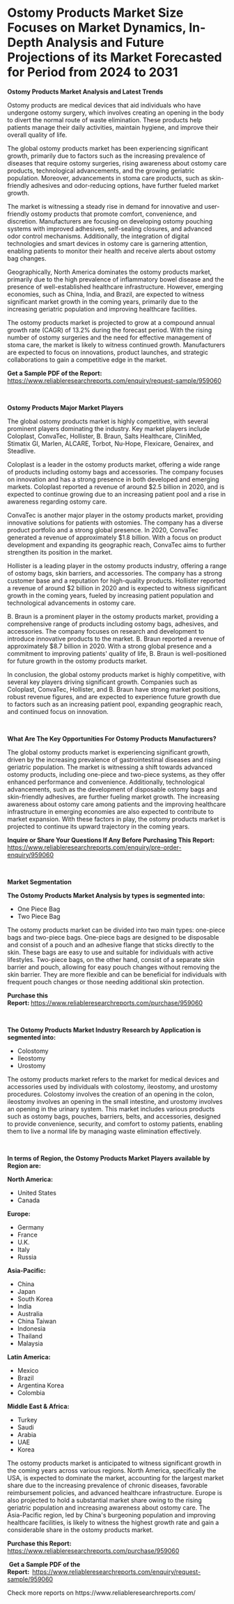 <p><h1>Ostomy Products Market Size Focuses on Market Dynamics, In-Depth Analysis and Future Projections of its Market Forecasted for Period from 2024 to 2031</h1></p><p><strong>Ostomy Products Market Analysis and Latest Trends</strong></p>
<p><p>Ostomy products are medical devices that aid individuals who have undergone ostomy surgery, which involves creating an opening in the body to divert the normal route of waste elimination. These products help patients manage their daily activities, maintain hygiene, and improve their overall quality of life.</p><p>The global ostomy products market has been experiencing significant growth, primarily due to factors such as the increasing prevalence of diseases that require ostomy surgeries, rising awareness about ostomy care products, technological advancements, and the growing geriatric population. Moreover, advancements in stoma care products, such as skin-friendly adhesives and odor-reducing options, have further fueled market growth.</p><p>The market is witnessing a steady rise in demand for innovative and user-friendly ostomy products that promote comfort, convenience, and discretion. Manufacturers are focusing on developing ostomy pouching systems with improved adhesives, self-sealing closures, and advanced odor control mechanisms. Additionally, the integration of digital technologies and smart devices in ostomy care is garnering attention, enabling patients to monitor their health and receive alerts about ostomy bag changes.</p><p>Geographically, North America dominates the ostomy products market, primarily due to the high prevalence of inflammatory bowel disease and the presence of well-established healthcare infrastructure. However, emerging economies, such as China, India, and Brazil, are expected to witness significant market growth in the coming years, primarily due to the increasing geriatric population and improving healthcare facilities.</p><p>The ostomy products market is projected to grow at a compound annual growth rate (CAGR) of 13.2% during the forecast period. With the rising number of ostomy surgeries and the need for effective management of stoma care, the market is likely to witness continued growth. Manufacturers are expected to focus on innovations, product launches, and strategic collaborations to gain a competitive edge in the market.</p></p>
<p><strong>Get a Sample PDF of the Report:&nbsp;</strong> <a href="https://www.reliableresearchreports.com/enquiry/request-sample/959060">https://www.reliableresearchreports.com/enquiry/request-sample/959060</a></p>
<p>&nbsp;</p>
<p><strong>Ostomy Products Major Market Players</strong></p>
<p><p>The global ostomy products market is highly competitive, with several prominent players dominating the industry. Key market players include Coloplast, ConvaTec, Hollister, B. Braun, Salts Healthcare, CliniMed, Stimatix GI, Marlen, ALCARE, Torbot, Nu-Hope, Flexicare, Genairex, and Steadlive.</p><p>Coloplast is a leader in the ostomy products market, offering a wide range of products including ostomy bags and accessories. The company focuses on innovation and has a strong presence in both developed and emerging markets. Coloplast reported a revenue of around $2.5 billion in 2020, and is expected to continue growing due to an increasing patient pool and a rise in awareness regarding ostomy care.</p><p>ConvaTec is another major player in the ostomy products market, providing innovative solutions for patients with ostomies. The company has a diverse product portfolio and a strong global presence. In 2020, ConvaTec generated a revenue of approximately $1.8 billion. With a focus on product development and expanding its geographic reach, ConvaTec aims to further strengthen its position in the market.</p><p>Hollister is a leading player in the ostomy products industry, offering a range of ostomy bags, skin barriers, and accessories. The company has a strong customer base and a reputation for high-quality products. Hollister reported a revenue of around $2 billion in 2020 and is expected to witness significant growth in the coming years, fueled by increasing patient population and technological advancements in ostomy care.</p><p>B. Braun is a prominent player in the ostomy products market, providing a comprehensive range of products including ostomy bags, adhesives, and accessories. The company focuses on research and development to introduce innovative products to the market. B. Braun reported a revenue of approximately $8.7 billion in 2020. With a strong global presence and a commitment to improving patients' quality of life, B. Braun is well-positioned for future growth in the ostomy products market.</p><p>In conclusion, the global ostomy products market is highly competitive, with several key players driving significant growth. Companies such as Coloplast, ConvaTec, Hollister, and B. Braun have strong market positions, robust revenue figures, and are expected to experience future growth due to factors such as an increasing patient pool, expanding geographic reach, and continued focus on innovation.</p></p>
<p>&nbsp;</p>
<p><strong>What Are The Key Opportunities For Ostomy Products Manufacturers?</strong></p>
<p><p>The global ostomy products market is experiencing significant growth, driven by the increasing prevalence of gastrointestinal diseases and rising geriatric population. The market is witnessing a shift towards advanced ostomy products, including one-piece and two-piece systems, as they offer enhanced performance and convenience. Additionally, technological advancements, such as the development of disposable ostomy bags and skin-friendly adhesives, are further fueling market growth. The increasing awareness about ostomy care among patients and the improving healthcare infrastructure in emerging economies are also expected to contribute to market expansion. With these factors in play, the ostomy products market is projected to continue its upward trajectory in the coming years.</p></p>
<p><strong>Inquire or Share Your Questions If Any Before Purchasing This Report:</strong> <a href="https://www.reliableresearchreports.com/enquiry/pre-order-enquiry/959060">https://www.reliableresearchreports.com/enquiry/pre-order-enquiry/959060</a></p>
<p>&nbsp;</p>
<p><strong>Market Segmentation</strong></p>
<p><strong>The Ostomy Products Market Analysis by types is segmented into:</strong></p>
<p><ul><li>One Piece Bag</li><li>Two Piece Bag</li></ul></p>
<p><p>The ostomy products market can be divided into two main types: one-piece bags and two-piece bags. One-piece bags are designed to be disposable and consist of a pouch and an adhesive flange that sticks directly to the skin. These bags are easy to use and suitable for individuals with active lifestyles. Two-piece bags, on the other hand, consist of a separate skin barrier and pouch, allowing for easy pouch changes without removing the skin barrier. They are more flexible and can be beneficial for individuals with frequent pouch changes or those needing additional skin protection.</p></p>
<p><strong>Purchase this Report:&nbsp;</strong><a href="https://www.reliableresearchreports.com/purchase/959060">https://www.reliableresearchreports.com/purchase/959060</a></p>
<p>&nbsp;</p>
<p><strong>The Ostomy Products Market Industry Research by Application is segmented into:</strong></p>
<p><ul><li>Colostomy</li><li>Ileostomy</li><li>Urostomy</li></ul></p>
<p><p>The ostomy products market refers to the market for medical devices and accessories used by individuals with colostomy, ileostomy, and urostomy procedures. Colostomy involves the creation of an opening in the colon, ileostomy involves an opening in the small intestine, and urostomy involves an opening in the urinary system. This market includes various products such as ostomy bags, pouches, barriers, belts, and accessories, designed to provide convenience, security, and comfort to ostomy patients, enabling them to live a normal life by managing waste elimination effectively.</p></p>
<p>&nbsp;</p>
<p><strong>In terms of Region, the Ostomy Products Market Players available by Region are:</strong></p>
<p>
    <p> <strong> North America: </strong>
        <ul>
            <li>United States</li>
            <li>Canada</li>
        </ul>
        </p> 
    <p> <strong> Europe: </strong>
        <ul>
            <li>Germany</li>
            <li>France</li>
            <li>U.K.</li>
            <li>Italy</li>
            <li>Russia</li>
        </ul>
        </p> 
    <p> <strong> Asia-Pacific: </strong>
        <ul>
            <li>China</li>
            <li>Japan</li>
            <li>South Korea</li>
            <li>India</li>
            <li>Australia</li>
            <li>China Taiwan</li>
            <li>Indonesia</li>
            <li>Thailand</li>
            <li>Malaysia</li>
        </ul>
        </p> 
    <p> <strong> Latin America: </strong>
        <ul>
            <li>Mexico</li>
            <li>Brazil</li>
            <li>Argentina Korea</li>
            <li>Colombia</li>
        </ul>
        </p> 
    <p> <strong> Middle East & Africa: </strong>
        <ul>
            <li>Turkey</li>
            <li>Saudi</li>
            <li>Arabia</li>
            <li>UAE</li>
            <li>Korea</li>
        </ul>
    </p>
    </p>
<p><p>The ostomy products market is anticipated to witness significant growth in the coming years across various regions. North America, specifically the USA, is expected to dominate the market, accounting for the largest market share due to the increasing prevalence of chronic diseases, favorable reimbursement policies, and advanced healthcare infrastructure. Europe is also projected to hold a substantial market share owing to the rising geriatric population and increasing awareness about ostomy care. The Asia-Pacific region, led by China's burgeoning population and improving healthcare facilities, is likely to witness the highest growth rate and gain a considerable share in the ostomy products market.</p></p>
<p><strong>Purchase this Report: </strong><a href="https://www.reliableresearchreports.com/purchase/959060">https://www.reliableresearchreports.com/purchase/959060</a></p>
<p>&nbsp;<strong>Get a Sample PDF of the Report:&nbsp;&nbsp;</strong><a href="https://www.reliableresearchreports.com/enquiry/request-sample/959060">https://www.reliableresearchreports.com/enquiry/request-sample/959060</a></p>
<p><strong></strong></p>
<p>Check more reports on https://www.reliableresearchreports.com/</p>